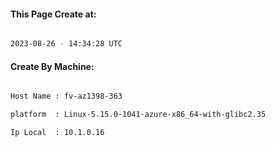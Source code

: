 
   
#### This Page Create at:

```bash

2023-08-26 - 14:34:28 UTC

```

#### Create By Machine:

```bash

Host Name : fv-az1398-363

platform  : Linux-5.15.0-1041-azure-x86_64-with-glibc2.35

Ip Local  : 10.1.0.16

```

